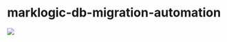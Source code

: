 # marklogic-db-migration-automation

<img src="https://github.com/rehmanuet/DataEssential/blob/master/junk/ML%20(6).png?raw=true"  />   

